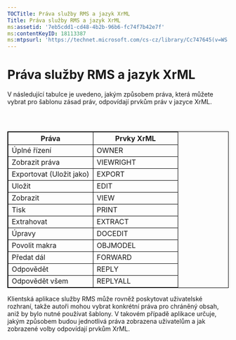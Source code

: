 ```yaml
---
TOCTitle: Práva služby RMS a jazyk XrML
Title: Práva služby RMS a jazyk XrML
ms:assetid: '7eb5cdd1-cd48-4b2b-96b6-fc74f7b42e7f'
ms:contentKeyID: 18113387
ms:mtpsurl: 'https://technet.microsoft.com/cs-cz/library/Cc747645(v=WS.10)'
---
```


Práva služby RMS a jazyk XrML
=============================

V následující tabulce je uvedeno, jakým způsobem práva, která můžete vybrat pro šablonu zásad práv, odpovídají prvkům práv v jazyce XrML.

###  

 
<table style="border:1px solid black;">
<colgroup>
<col width="50%" />
<col width="50%" />
</colgroup>
<thead>
<tr class="header">
<th style="border:1px solid black;" >Práva</th>
<th style="border:1px solid black;" >Prvky XrML</th>
</tr>
</thead>
<tbody>
<tr class="odd">
<td style="border:1px solid black;">Úplné řízení</td>
<td style="border:1px solid black;">OWNER</td>
</tr>
<tr class="even">
<td style="border:1px solid black;">Zobrazit práva</td>
<td style="border:1px solid black;">VIEWRIGHT</td>
</tr>
<tr class="odd">
<td style="border:1px solid black;">Exportovat (Uložit jako)</td>
<td style="border:1px solid black;">EXPORT</td>
</tr>
<tr class="even">
<td style="border:1px solid black;">Uložit</td>
<td style="border:1px solid black;">EDIT</td>
</tr>
<tr class="odd">
<td style="border:1px solid black;">Zobrazit</td>
<td style="border:1px solid black;">VIEW</td>
</tr>
<tr class="even">
<td style="border:1px solid black;">Tisk</td>
<td style="border:1px solid black;">PRINT</td>
</tr>
<tr class="odd">
<td style="border:1px solid black;">Extrahovat</td>
<td style="border:1px solid black;">EXTRACT</td>
</tr>
<tr class="even">
<td style="border:1px solid black;">Úpravy</td>
<td style="border:1px solid black;">DOCEDIT</td>
</tr>
<tr class="odd">
<td style="border:1px solid black;">Povolit makra</td>
<td style="border:1px solid black;">OBJMODEL</td>
</tr>
<tr class="even">
<td style="border:1px solid black;">Předat dál</td>
<td style="border:1px solid black;">FORWARD</td>
</tr>
<tr class="odd">
<td style="border:1px solid black;">Odpovědět</td>
<td style="border:1px solid black;">REPLY</td>
</tr>
<tr class="even">
<td style="border:1px solid black;">Odpovědět všem</td>
<td style="border:1px solid black;">REPLYALL</td>
</tr>
</tbody>
</table>
  
Klientská aplikace služby RMS může rovněž poskytovat uživatelské rozhraní, takže autoři mohou vybrat konkrétní práva pro chráněný obsah, aniž by bylo nutné používat šablony. V takovém případě aplikace určuje, jakým způsobem budou jednotlivá práva zobrazena uživatelům a jak zobrazené volby odpovídají prvkům XrML.
